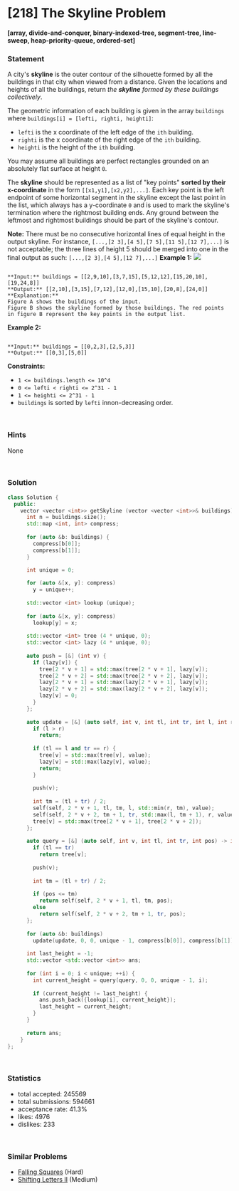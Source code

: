 # [218] The Skyline Problem

**[array, divide-and-conquer, binary-indexed-tree, segment-tree, line-sweep, heap-priority-queue, ordered-set]**

### Statement

A city's **skyline** is the outer contour of the silhouette formed by all the buildings in that city when viewed from a distance. Given the locations and heights of all the buildings, return *the **skyline** formed by these buildings collectively*.

The geometric information of each building is given in the array `buildings` where `buildings[i] = [lefti, righti, heighti]`:

* `lefti` is the x coordinate of the left edge of the `ith` building.
* `righti` is the x coordinate of the right edge of the `ith` building.
* `heighti` is the height of the `ith` building.



You may assume all buildings are perfect rectangles grounded on an absolutely flat surface at height `0`.

The **skyline** should be represented as a list of "key points" **sorted by their x-coordinate** in the form `[[x1,y1],[x2,y2],...]`. Each key point is the left endpoint of some horizontal segment in the skyline except the last point in the list, which always has a y-coordinate `0` and is used to mark the skyline's termination where the rightmost building ends. Any ground between the leftmost and rightmost buildings should be part of the skyline's contour.

**Note:** There must be no consecutive horizontal lines of equal height in the output skyline. For instance, `[...,[2 3],[4 5],[7 5],[11 5],[12 7],...]` is not acceptable; the three lines of height 5 should be merged into one in the final output as such: `[...,[2 3],[4 5],[12 7],...]`
**Example 1:**
![](https://assets.leetcode.com/uploads/2020/12/01/merged.jpg)

```

**Input:** buildings = [[2,9,10],[3,7,15],[5,12,12],[15,20,10],[19,24,8]]
**Output:** [[2,10],[3,15],[7,12],[12,0],[15,10],[20,8],[24,0]]
**Explanation:**
Figure A shows the buildings of the input.
Figure B shows the skyline formed by those buildings. The red points in figure B represent the key points in the output list.

```

**Example 2:**

```

**Input:** buildings = [[0,2,3],[2,5,3]]
**Output:** [[0,3],[5,0]]

```

**Constraints:**
* `1 <= buildings.length <= 10^4`
* `0 <= lefti < righti <= 2^31 - 1`
* `1 <= heighti <= 2^31 - 1`
* `buildings` is sorted by `lefti` innon-decreasing order.


<br>

### Hints

None

<br>

### Solution

```cpp
class Solution {
  public:
    vector <vector <int>> getSkyline (vector <vector <int>>& buildings) {
      int n = buildings.size();
      std::map <int, int> compress;
      
      for (auto &b: buildings) {
        compress[b[0]];
        compress[b[1]];
      }
      
      int unique = 0;

      for (auto &[x, y]: compress)
        y = unique++;
      
      std::vector <int> lookup (unique);
      
      for (auto &[x, y]: compress)
        lookup[y] = x;
      
      std::vector <int> tree (4 * unique, 0);
      std::vector <int> lazy (4 * unique, 0);
      
      auto push = [&] (int v) {
        if (lazy[v]) {
          tree[2 * v + 1] = std::max(tree[2 * v + 1], lazy[v]);
          tree[2 * v + 2] = std::max(tree[2 * v + 2], lazy[v]);
          lazy[2 * v + 1] = std::max(lazy[2 * v + 1], lazy[v]);
          lazy[2 * v + 2] = std::max(lazy[2 * v + 2], lazy[v]);
          lazy[v] = 0;
        }
      };
      
      auto update = [&] (auto self, int v, int tl, int tr, int l, int r, int value) -> void {
        if (l > r)
          return;
        
        if (tl == l and tr == r) {
          tree[v] = std::max(tree[v], value);
          lazy[v] = std::max(lazy[v], value);
          return;
        }
        
        push(v);
        
        int tm = (tl + tr) / 2;
        self(self, 2 * v + 1, tl, tm, l, std::min(r, tm), value);
        self(self, 2 * v + 2, tm + 1, tr, std::max(l, tm + 1), r, value);
        tree[v] = std::max(tree[2 * v + 1], tree[2 * v + 2]);
      };
      
      auto query = [&] (auto self, int v, int tl, int tr, int pos) -> int {
        if (tl == tr)
          return tree[v];
        
        push(v);
        
        int tm = (tl + tr) / 2;
        
        if (pos <= tm)
          return self(self, 2 * v + 1, tl, tm, pos);
        else
          return self(self, 2 * v + 2, tm + 1, tr, pos);
      };
      
      for (auto &b: buildings)
        update(update, 0, 0, unique - 1, compress[b[0]], compress[b[1]] - 1, b[2]);
      
      int last_height = -1;
      std::vector <std::vector <int>> ans;
      
      for (int i = 0; i < unique; ++i) {
        int current_height = query(query, 0, 0, unique - 1, i);
        
        if (current_height != last_height) {
          ans.push_back({lookup[i], current_height});
          last_height = current_height;
        }
      }
      
      return ans;
    }
};
```

<br>

### Statistics

- total accepted: 245569
- total submissions: 594661
- acceptance rate: 41.3%
- likes: 4976
- dislikes: 233

<br>

### Similar Problems

- [Falling Squares](https://leetcode.com/problems/falling-squares) (Hard)
- [Shifting Letters II](https://leetcode.com/problems/shifting-letters-ii) (Medium)
